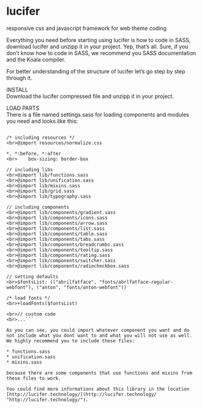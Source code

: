 # lucifer
responsive css and javascript framework for web theme coding

Everything you need before starting using lucifer is how to code in SASS, download lucifer and unzipp it in your project. Yep, that’s all. Sure, if you don’t know how to code in SASS, we recommend you SASS documentation and the Koala compiler.

For better understanding of the structure of lucifer let’s go step by step through it.

INSTALL
<br>Download the lucifer compressed file and unzipp it in your project.

LOAD PARTS
<br>There is a file named settings.sass for loading components and modules you need and looks like this:

```// settings.sass
 
/* including resources */
<br>@import resources/normalize.css
 
*, *:before, *:after
<br>	box-sizing: border-box
 
// including libs
<br>@import lib/functions.sass
<br>@import lib/unification.sass
<br>@import lib/mixins.sass
<br>@import lib/grid.sass
<br>@import lib/typography.sass
 
// including components
<br>@import lib/components/gradient.sass
<br>@import lib/components/icons.sass
<br>@import lib/components/arrow.sass
<br>@import lib/components/list.sass
<br>@import lib/components/table.sass
<br>@import lib/components/tabs.sass
<br>@import lib/components/breadcrumbs.sass
<br>@import lib/components/tooltip.sass
<br>@import lib/components/rating.sass
<br>@import lib/components/switcher.sass
<br>@import lib/components/radiocheckbox.sass
 
// setting defaults
<br>$fontsList: (("abrilfatface", "fonts/abrlfatface-regular-webfont"), ("anton", "fonts/anton-webfont"))
 
/* load fonts */
<br>+loadFonts($fontsList)
 
<br>// custom code
<br>...```

As you can see, you could import whatever component you want and do not include what you dont want to and what you will not use as well. We highly recommend you to include these files:

* functions.sass
* unification.sass
* mixins.sass

because there are some components that use functions and mixins from these files to work.

You could find more informations about this library in the location [http://lucifer.technology/](http://lucifer.technology/ "http://lucifer.technology/").
